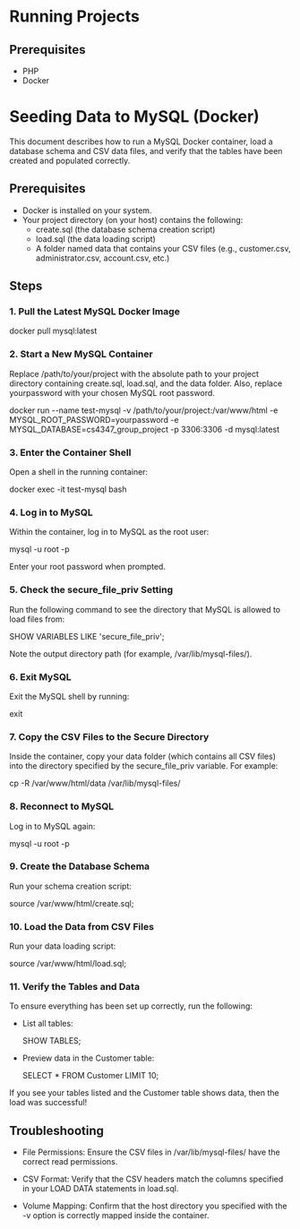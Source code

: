 # Running Projects

## Prerequisites

- PHP
- Docker

# Seeding Data to MySQL (Docker)

This document describes how to run a MySQL Docker container, load a database schema and CSV data files, and verify that the tables have been created and populated correctly.

## Prerequisites

- Docker is installed on your system.
- Your project directory (on your host) contains the following:
  - create.sql (the database schema creation script)
  - load.sql (the data loading script)
  - A folder named data that contains your CSV files (e.g., customer.csv, administrator.csv, account.csv, etc.)

## Steps

### 1. Pull the Latest MySQL Docker Image

docker pull mysql:latest

### 2. Start a New MySQL Container

Replace /path/to/your/project with the absolute path to your project directory containing create.sql, load.sql, and the data folder. Also, replace yourpassword with your chosen MySQL root password.

docker run --name test-mysql -v /path/to/your/project:/var/www/html -e MYSQL_ROOT_PASSWORD=yourpassword -e MYSQL_DATABASE=cs4347_group_project -p 3306:3306 -d mysql:latest

### 3. Enter the Container Shell

Open a shell in the running container:

docker exec -it test-mysql bash

### 4. Log in to MySQL

Within the container, log in to MySQL as the root user:

mysql -u root -p

Enter your root password when prompted.

### 5. Check the secure_file_priv Setting

Run the following command to see the directory that MySQL is allowed to load files from:

SHOW VARIABLES LIKE 'secure_file_priv';

Note the output directory path (for example, /var/lib/mysql-files/).

### 6. Exit MySQL

Exit the MySQL shell by running:

exit

### 7. Copy the CSV Files to the Secure Directory

Inside the container, copy your data folder (which contains all CSV files) into the directory specified by the secure_file_priv variable. For example:

cp -R /var/www/html/data /var/lib/mysql-files/

### 8. Reconnect to MySQL

Log in to MySQL again:

mysql -u root -p

### 9. Create the Database Schema

Run your schema creation script:

source /var/www/html/create.sql;

### 10. Load the Data from CSV Files

Run your data loading script:

source /var/www/html/load.sql;

### 11. Verify the Tables and Data

To ensure everything has been set up correctly, run the following:

- List all tables:

  SHOW TABLES;

- Preview data in the Customer table:

  SELECT \* FROM Customer LIMIT 10;

If you see your tables listed and the Customer table shows data, then the load was successful!

## Troubleshooting

- File Permissions:
  Ensure the CSV files in /var/lib/mysql-files/ have the correct read permissions.

- CSV Format:
  Verify that the CSV headers match the columns specified in your LOAD DATA statements in load.sql.

- Volume Mapping:
  Confirm that the host directory you specified with the -v option is correctly mapped inside the container.
